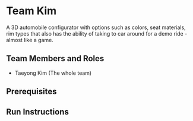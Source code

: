 # Team Kim

A 3D automobile configurator with options such as colors, seat materials, rim types that also has the ability of taking to car around for a demo ride - almost like a game.

## Team Members and Roles

* Taeyong Kim (The whole team)

## Prerequisites

## Run Instructions
